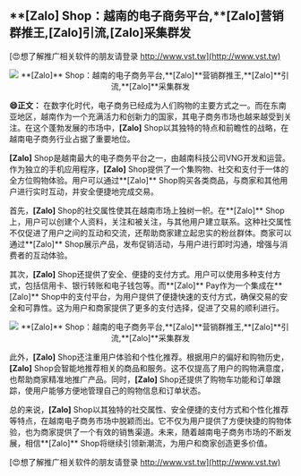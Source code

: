 ## ****[Zalo]** Shop：越南的电子商务平台,**[Zalo]**营销群推王,**[Zalo]**引流,**[Zalo]**采集群发**

[😍想了解推广相关软件的朋友请登录 http://www.vst.tw](http://www.vst.tw)

 <center><img src="https://vst.tw/MP4/tuiguang/png/5.png" alt="**[Zalo]** Shop：越南的电子商务平台,**[Zalo]**营销群推王,**[Zalo]**引流,**[Zalo]**采集群发"></center>

**😄正文：**
在数字化时代，电子商务已经成为人们购物的主要方式之一。而在东南亚地区，越南作为一个充满活力和创新力的国家，其电子商务市场也越来越受到关注。在这个蓬勃发展的市场中，**[Zalo]** Shop以其独特的特点和前瞻性的战略，在越南电子商务行业占据了重要地位。

**[Zalo]** Shop是越南最大的电子商务平台之一，由越南科技公司VNG开发和运营。作为独立的手机应用程序，**[Zalo]** Shop提供了一个集购物、社交和支付于一体的全方位购物体验。用户可以通过**[Zalo]** Shop购买各类商品，与商家和其他用户进行实时互动，并安全便捷地完成交易。

首先，**[Zalo]** Shop的社交属性使其在越南市场上独树一帜。在**[Zalo]** Shop上，用户可以创建个人资料，关注和被关注，与其他用户建立联系。这种社交属性不仅促进了用户之间的互动和交流，还帮助商家建立起忠实的粉丝群体。商家可以通过**[Zalo]** Shop展示产品，发布促销活动，与用户进行即时沟通，增强与消费者的互动体验。

其次，**[Zalo]** Shop还提供了安全、便捷的支付方式。用户可以使用多种支付方式，包括信用卡、银行转账和电子钱包等。而**[Zalo]** Pay作为一个集成在**[Zalo]** Shop中的支付平台，为用户提供了便捷快速的支付方式，确保交易的安全和可靠性。这为用户和商家提供了更多的支付选择，促进了交易的顺利进行。

 <center><img src="https://vst.tw/MP4/tuiguang/png/1.png" alt="**[Zalo]** Shop：越南的电子商务平台,**[Zalo]**营销群推王,**[Zalo]**引流,**[Zalo]**采集群发"></center>

此外，**[Zalo]** Shop还注重用户体验和个性化推荐。根据用户的偏好和购物历史，**[Zalo]** Shop会智能地推荐相关的商品和服务。这不仅提高了用户的购物满意度，也帮助商家精准地推广产品。同时，**[Zalo]** Shop还提供了购物车功能和订单跟踪，使用户能够方便地管理自己的购物信息和订单状态。

总的来说，**[Zalo]** Shop以其独特的社交属性、安全便捷的支付方式和个性化推荐等特点，在越南电子商务市场中脱颖而出。它不仅为用户提供了方便快捷的购物体验，也为商家提供了一个有效的销售渠道。未来，随着越南电子商务市场的不断发展，相信**[Zalo]** Shop将继续引领新潮流，为用户和商家创造更多价值。

[😍想了解推广相关软件的朋友请登录 http://www.vst.tw](http://www.vst.tw)



